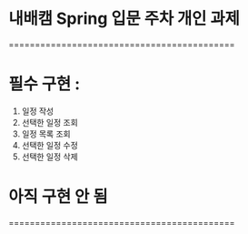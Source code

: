 # 내배캠 Spring 입문 주차 개인 과제
===========================================
# 필수 구현 :
 1. 일정 작성
 2. 선택한 일정 조회
 3. 일정 목록 조회
 4. 선택한 일정 수정
 5. 선택한 일정 삭제
 #   아직 구현 안 됨
 ===========================================
